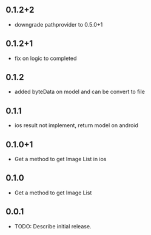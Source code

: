 ## 0.1.2+2
* downgrade pathprovider to 0.5.0+1

## 0.1.2+1
*  fix on logic to completed

## 0.1.2
* added byteData on model and can be convert to file

## 0.1.1
* ios result not implement, return model on android

## 0.1.0+1
* Get a method to get Image List in ios

## 0.1.0
* Get a method to get Image List

## 0.0.1

* TODO: Describe initial release.
